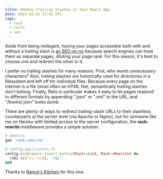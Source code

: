 ```yaml
---
title: Remove Trailing Slashes in Your Rails App
date: 2013-02-21 23:53 UTC
tags:
  - rack
  - rails
  - seo
---
```


Aside from being inelegant, having your pages accessible both with and without a trailing slash is [an SEO no-no](http://www.seomoz.org/learn-seo/duplicate-content) because search engines can treat them as separate pages, diluting your page rank. For this reason, it's best to choose one and redirect the other to it.

<!--more-->

I prefer no trailing slashes for many reasons. First, who wants unnecessary characters? Also, trailing slashes are historically used for directories in a filesystem and left off for individual files. Because every page on the internet is a file (most often an HTML file), semantically trailing slashes don't belong. Finally, Rails in particular makes it easy to let pages respond to different formats by appending ".json" or ".xml" to the URL, and "/books/.json" looks dumb.

There are plenty of ways to redirect trailing-slash URLs to their slashless counterparts at the server level (via Apache or Nginx), but for someone like me on Heroku with limited access to the server configuration, the **rack-rewrite** middleware provides a simple solution:

```ruby
# Gemfile
gem 'rack-rewrite'

# config/application.rb
config.middleware.insert_before(Rack::Lock, Rack::Rewrite) do
  r301 %r{^/(.*)/$}, '/$1'
end
```

Thanks to [Nance's Kitchen](http://nanceskitchen.com/2010/05/19/seo-heroku-ruby-on-rails-and-removing-those-darn-trailing-slashes/) for this one.
